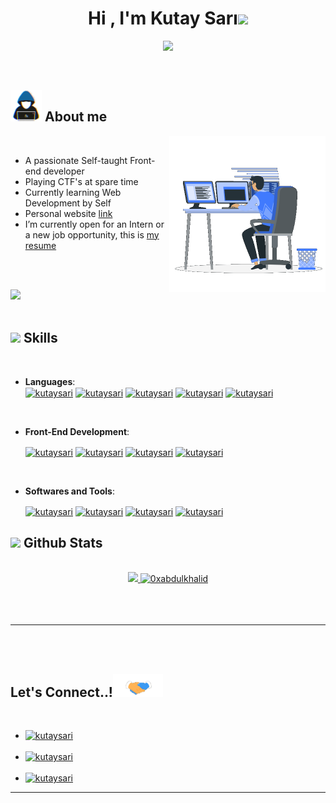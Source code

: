 

<h1 align="center"><b>Hi , I'm Kutay Sarı</b><img src="https://media.giphy.com/media/hvRJCLFzcasrR4ia7z/giphy.gif" width="35"></h1>

<p align="center">
  <a href="https://github.com/DenverCoder1/readme-typing-svg"><img src="https://readme-typing-svg.herokuapp.com?font=Time+New+Roman&color=cyan&size=25&center=true&vCenter=true&width=600&height=100&lines=Computer+Science+Student;Front-End+Developer;Active+Learner/Researcher,Love+to+learn+new+stuffs..<3"></a>
</p>


<br>



	
## <picture><img src = "https://github.com/0xAbdulKhalid/0xAbdulKhalid/raw/main/assets/mdImages/about_me.gif" width = 50px></picture> **About me**

<picture> <img align="right" src="https://github.com/0xAbdulKhalid/0xAbdulKhalid/raw/main/assets/mdImages/Right_Side.gif" width = 250px></picture>

<br>

- A passionate Self-taught Front-end developer
- Playing CTF's at spare time
- Currently learning Web Development by Self
- Personal website [link](https://www.0xabdulkhalid.ml)
- I’m currently open for an Intern or a new job opportunity, this is [my resume](https://read.cv/0xabdulkhalid)

<br><br>

<img src="https://user-images.githubusercontent.com/73097560/115834477-dbab4500-a447-11eb-908a-139a6edaec5c.gif"><br><br>

## <img src="https://media2.giphy.com/media/QssGEmpkyEOhBCb7e1/giphy.gif?cid=ecf05e47a0n3gi1bfqntqmob8g9aid1oyj2wr3ds3mg700bl&rid=giphy.gif" width ="25"><b> Skills</b>
<br>

<p align="center">

- **Languages**:
	<br>
    <a href="https://devdocs.io/c/" target="blank"><img align="center" src="https://img.icons8.com/color/512/c-programming.png" alt="kutaysari" height="30" width="40" /></a>
	<a href="https://www.python.org/" target="blank"><img align="center" src="https://upload.wikimedia.org/wikipedia/commons/c/c3/Python-logo-notext.svg" alt="kutaysari" height="30" width="40" /></a>
	<a href="https://www.java.com/tr/" target="blank"><img align="center" src="https://upload.wikimedia.org/wikipedia/tr/2/2e/Java_Logo.svg" alt="kutaysari" height="30" width="40" /></a>
	<a href="https://www.javascript.com/" target="blank"><img align="center" src="https://upload.wikimedia.org/wikipedia/commons/9/99/Unofficial_JavaScript_logo_2.svg" alt="kutaysari" height="30" width="40" /></a>
	<a href="https://www.rust-lang.org/" target="blank"><img align="center" src="https://upload.wikimedia.org/wikipedia/commons/d/d5/Rust_programming_language_black_logo.svg" alt="kutaysari" height="30" width="40" /></a>
	
	
	

<br>   
    
- **Front-End Development**:

   <a href="https://tr.wikipedia.org/wiki/HTML" target="blank"><img align="center" src="https://upload.wikimedia.org/wikipedia/commons/6/61/HTML5_logo_and_wordmark.svg" alt="kutaysari" height="30" width="40" /></a>
	<a href="https://tr.wikipedia.org/wiki/CSS" target="blank"><img align="center" src="https://upload.wikimedia.org/wikipedia/commons/d/d5/CSS3_logo_and_wordmark.svg" alt="kutaysari" height="30" width="40" /></a>
	<a href="https://nextjs.org/" target="blank"><img align="center" src="https://upload.wikimedia.org/wikipedia/commons/4/41/Next.js_Logotype_Light_Background.svg" alt="kutaysari" height="30" width="40" /></a>
    <a href="https://reactjs.org/tutorial/tutorial.html" target="blank"><img align="center" src="https://upload.wikimedia.org/wikipedia/commons/a/a7/React-icon.svg" alt="kutaysari" height="30" width="40" /></a>

<br>


- **Softwares and Tools**:
	
	<a href="https://git-scm.com/" target="blank"><img align="center" src="https://upload.wikimedia.org/wikipedia/commons/e/e0/Git-logo.svg" alt="kutaysari" height="30" width="40" /></a>
	<a href="https://github.com/" target="blank"><img align="center" src="https://upload.wikimedia.org/wikipedia/commons/9/91/Octicons-mark-github.svg" alt="kutaysari" height="30" width="40" /></a>
	<a href="https://code.visualstudio.com/" target="blank"><img align="center" src="https://upload.wikimedia.org/wikipedia/commons/9/9a/Visual_Studio_Code_1.35_icon.svg" alt="kutaysari" height="30" width="40" /></a>
	<a href="https://www.linux.org/" target="blank"><img align="center" src="https://upload.wikimedia.org/wikipedia/commons/3/35/Tux.svg" alt="kutaysari" height="30" width="40" /></a>




## <img src="https://media.giphy.com/media/iY8CRBdQXODJSCERIr/giphy.gif" width="35"><b> Github Stats </b>
<br>

<div align="center">

<a href="https://github.com/0xabdulkhalid/">
  <img src="https://github-readme-stats.vercel.app/api?username=KkutaySarii&include_all_commits=true&count_private=true&show_icons=true&line_height=20&title_color=7A7ADB&icon_color=2234AE&text_color=D3D3D3&bg_color=0,000000,130F40" width="450"/>
  <img src="https://github-readme-stats.vercel.app/api/top-langs?username=KkutaySarii&show_icons=true&locale=en&layout=compact&line_height=20&title_color=7A7ADB&icon_color=2234AE&text_color=D3D3D3&bg_color=0,000000,130F40" width="375"  alt="0xabdulkhalid"/>

</a>
</div>

<br>
<br>
<br>

-----

<br>
<br>

## <b> Let's Connect..!</b><img src="https://github.com/0xAbdulKhalid/0xAbdulKhalid/raw/main/assets/mdImages/handshake.gif" width ="80">
<br>
<div align='left'>

<ul>

<li>
<a href="https://www.linkedin.com/in/hasan-kutay-sar%C4%B1-0a5048223/" target="_blank">
<img src="https://raw.githubusercontent.com/rahuldkjain/github-profile-readme-generator/master/src/images/icons/Social/linked-in-alt.svg" alt="kutaysari" height="30" width="40">
</a>
</li>

<br>

<li>
<a href="https://twitter.com/KutaySar7" target="_blank">
<img src="https://upload.wikimedia.org/wikipedia/commons/4/4f/Twitter-logo.svg" alt="kutaysari" height="30" width="40">
</a>
</li>

<br>

<li>
<a href="mailto:h.kutay.1@gmail.com" target="_blank">
<img src="https://upload.wikimedia.org/wikipedia/commons/7/7e/Gmail_icon_%282020%29.svg" alt="kutaysari" height="30" width="40">
</a>
</li>
	
</ul>
</div>




---



<!--
**KkutaySarii/KkutaySarii** is a ✨ _special_ ✨ repository because its `README.md` (this file) appears on your GitHub profile.

Here are some ideas to get you started:

- 🔭 I’m currently working on ...
- 🌱 I’m currently learning ...
- 👯 I’m looking to collaborate on ...
- 🤔 I’m looking for help with ...
- 💬 Ask me about ...
- 📫 How to reach me: ...
- 😄 Pronouns: ...
- ⚡ Fun fact: ...
-->
